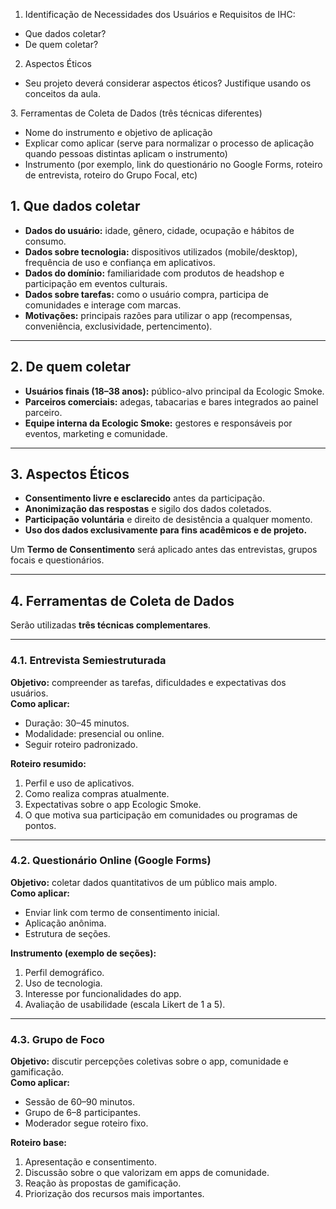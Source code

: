 1. Identificação de Necessidades dos Usuários e Requisitos de IHC:
- Que dados coletar?
- De quem coletar?

2. Aspectos Éticos
- Seu projeto deverá considerar aspectos éticos? Justifique usando os conceitos da aula.

3.​ Ferramentas de Coleta de Dados (três técnicas diferentes)
- Nome do instrumento e objetivo de aplicação
- Explicar como aplicar (serve para normalizar o processo de aplicação quando pessoas distintas aplicam o instrumento)
- Instrumento (por exemplo, link do questionário no Google Forms, roteiro de entrevista, roteiro do Grupo Focal, etc)


## 1. Que dados coletar

- **Dados do usuário:** idade, gênero, cidade, ocupação e hábitos de consumo.  
- **Dados sobre tecnologia:** dispositivos utilizados (mobile/desktop), frequência de uso e confiança em aplicativos.  
- **Dados do domínio:** familiaridade com produtos de headshop e participação em eventos culturais.  
- **Dados sobre tarefas:** como o usuário compra, participa de comunidades e interage com marcas.  
- **Motivações:** principais razões para utilizar o app (recompensas, conveniência, exclusividade, pertencimento).

---

## 2. De quem coletar

- **Usuários finais (18–38 anos):** público-alvo principal da Ecologic Smoke.  
- **Parceiros comerciais:** adegas, tabacarias e bares integrados ao painel parceiro.  
- **Equipe interna da Ecologic Smoke:** gestores e responsáveis por eventos, marketing e comunidade.

---

## 3. Aspectos Éticos

- **Consentimento livre e esclarecido** antes da participação.  
- **Anonimização das respostas** e sigilo dos dados coletados.  
- **Participação voluntária** e direito de desistência a qualquer momento.  
- **Uso dos dados exclusivamente para fins acadêmicos e de projeto.**

Um **Termo de Consentimento** será aplicado antes das entrevistas, grupos focais e questionários.

---

## 4. Ferramentas de Coleta de Dados

Serão utilizadas **três técnicas complementares**.

---

### 4.1. Entrevista Semiestruturada  
**Objetivo:** compreender as tarefas, dificuldades e expectativas dos usuários.  
**Como aplicar:**  
- Duração: 30–45 minutos.  
- Modalidade: presencial ou online.  
- Seguir roteiro padronizado.

**Roteiro resumido:**  
1. Perfil e uso de aplicativos.  
2. Como realiza compras atualmente.  
3. Expectativas sobre o app Ecologic Smoke.  
4. O que motiva sua participação em comunidades ou programas de pontos.

---

### 4.2. Questionário Online (Google Forms)  
**Objetivo:** coletar dados quantitativos de um público mais amplo.  
**Como aplicar:**  
- Enviar link com termo de consentimento inicial.  
- Aplicação anônima.  
- Estrutura de seções.

**Instrumento (exemplo de seções):**  
1. Perfil demográfico.  
2. Uso de tecnologia.  
3. Interesse por funcionalidades do app.  
4. Avaliação de usabilidade (escala Likert de 1 a 5).  

---

### 4.3. Grupo de Foco  
**Objetivo:** discutir percepções coletivas sobre o app, comunidade e gamificação.  
**Como aplicar:**  
- Sessão de 60–90 minutos.  
- Grupo de 6–8 participantes.  
- Moderador segue roteiro fixo.

**Roteiro base:**  
1. Apresentação e consentimento.  
2. Discussão sobre o que valorizam em apps de comunidade.  
3. Reação às propostas de gamificação.  
4. Priorização dos recursos mais importantes. 
